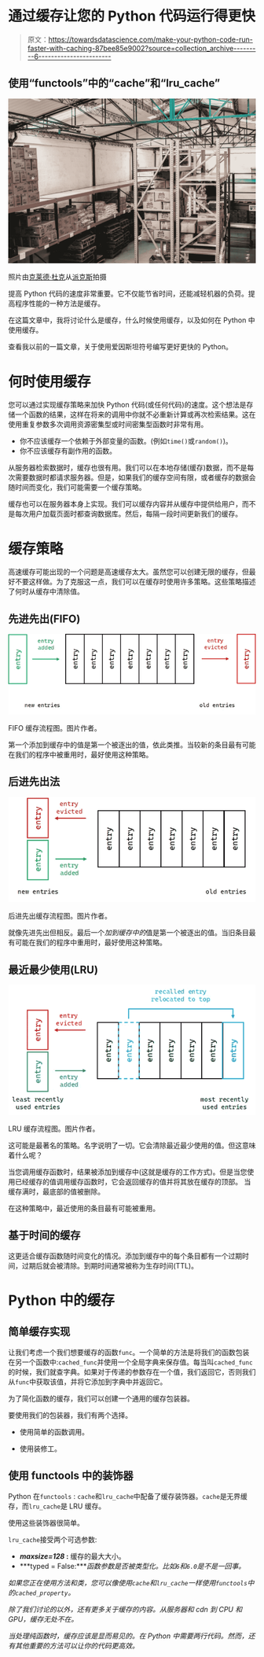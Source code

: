 # 通过缓存让您的 Python 代码运行得更快

> 原文：<https://towardsdatascience.com/make-your-python-code-run-faster-with-caching-87bee85e9002?source=collection_archive---------6----------------------->

## 使用“functools”中的“cache”和“lru_cache”

![](img/e0bbfe377d716a1f5784236da2d5fba2.png)

照片由[克莱德·杜克](https://www.pexels.com/@cleyder-duque-1585619?utm_content=attributionCopyText&utm_medium=referral&utm_source=pexels)从[派克斯](https://www.pexels.com/photo/photo-of-warehouse-3821384/?utm_content=attributionCopyText&utm_medium=referral&utm_source=pexels)拍摄

提高 Python 代码的速度非常重要。它不仅能节省时间，还能减轻机器的负荷。提高程序性能的一种方法是缓存。

在这篇文章中，我将讨论什么是缓存，什么时候使用缓存，以及如何在 Python 中使用缓存。

查看我以前的一篇文章，关于使用爱因斯坦符号编写更好更快的 Python。

# 何时使用缓存

您可以通过实现缓存策略来加快 Python 代码(或任何代码)的速度。这个想法是存储一个函数的结果，这样在将来的调用中你就不必重新计算或再次检索结果。这在使用重复参数多次调用资源密集型或时间密集型函数时非常有用。

*   你不应该缓存一个依赖于外部变量的函数。(例如`time()`或`random()`)。
*   你不应该缓存有副作用的函数。

从服务器检索数据时，缓存也很有用。我们可以在本地存储(缓存)数据，而不是每次需要数据时都请求服务器。但是，如果我们的缓存空间有限，或者缓存的数据会随时间而变化，我们可能需要一个缓存策略。

缓存也可以在服务器本身上实现。我们可以缓存内容并从缓存中提供给用户，而不是每次用户加载页面时都查询数据库。然后，每隔一段时间更新我们的缓存。

# 缓存策略

高速缓存可能出现的一个问题是高速缓存太大。虽然您可以创建无限的缓存，但最好不要这样做。为了克服这一点，我们可以在缓存时使用许多策略。这些策略描述了何时从缓存中清除值。

## 先进先出(FIFO)

![](img/cdd65beba8f5a6069609ab59337acacb.png)

FIFO 缓存流程图。图片作者。

第一个添加到缓存中的值是第一个被逐出的值，依此类推。当较新的条目最有可能在我们的程序中被重用时，最好使用这种策略。

## 后进先出法

![](img/349a2e470a85051b395acad9df50e439.png)

后进先出缓存流程图。图片作者。

就像先进先出但相反。最后一个*加到缓存中的*值是第一个被逐出的值。当旧条目最有可能在我们的程序中重用时，最好使用这种策略。

## 最近最少使用(LRU)

![](img/d20466c3a1587b9db8bab4a0edfbc828.png)

LRU 缓存流程图。图片作者。

这可能是最著名的策略。名字说明了一切。它会清除最近最少使用的值。但这意味着什么呢？

当您调用缓存函数时，结果被添加到缓存中(这就是缓存的工作方式)。但是当您使用已经缓存的值调用缓存函数时，它会返回缓存的值并将其放在缓存的顶部。
当缓存满时，最底部的值被删除。

在这种策略中，最近使用的条目最有可能被重用。

## 基于时间的缓存

这更适合缓存函数随时间变化的情况。添加到缓存中的每个条目都有一个过期时间，过期后就会被清除。到期时间通常被称为生存时间(TTL)。

# Python 中的缓存

## 简单缓存实现

让我们考虑一个我们想要缓存的函数`func`。一个简单的方法是将我们的函数包装在另一个函数中:`cached_func`并使用一个全局字典来保存值。每当叫`cached_func`的时候，我们就查字典。如果对于传递的参数存在一个值，我们返回它，否则我们从`func`中获取该值，并将它添加到字典中并返回它。

为了简化函数的缓存，我们可以创建一个通用的缓存包装器。

要使用我们的包装器，我们有两个选择。

*   使用简单的函数调用。

*   使用装修工。

## 使用 functools 中的装饰器

Python 在`functools` : `cache`和`lru_cache`中配备了缓存装饰器。`cache`是无界缓存，而`lru_cache`是 LRU 缓存。

使用这些装饰器很简单。

`lru_cache`接受两个可选参数:

*   ***maxsize=128* :** 缓存的最大大小。
*   ***typed = False:****函数参数是否被类型化。比如`6`和`6.0`是不是一回事。*

*如果您正在使用方法和类，您可以像使用`cache`和`lru_cache`一样使用`functools`中的`cached_property`。*

*除了我们讨论的以外，还有更多关于缓存的内容。从服务器和 cdn 到 CPU 和 GPU，缓存无处不在。*

*当处理纯函数时，缓存应该是显而易见的。在 Python 中需要两行代码。然而，还有其他重要的方法可以让你的代码更高效。*